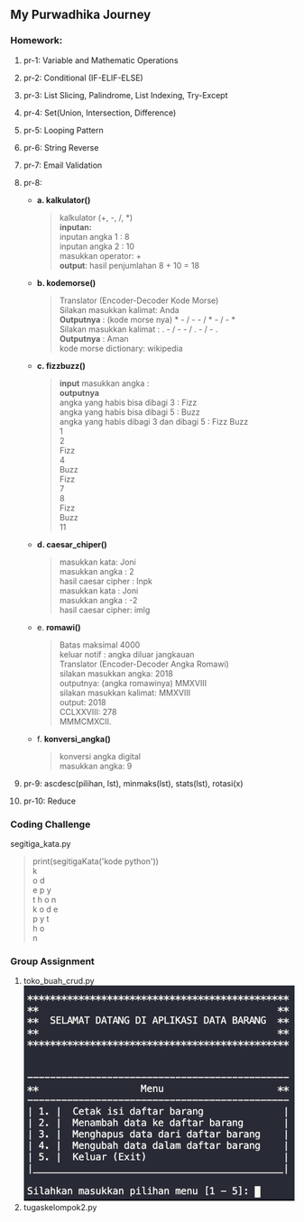 ## My Purwadhika Journey

### Homework:<br/>
  1. pr-1: Variable and Mathematic Operations
  2. pr-2: Conditional (IF-ELIF-ELSE)
  3. pr-3: List Slicing, Palindrome, List Indexing, Try-Except
  4. pr-4: Set(Union, Intersection, Difference)
  5. pr-5: Looping Pattern
  6. pr-6: String Reverse
  7. pr-7: Email Validation
  8. pr-8: 
      - <b>a. kalkulator()</b>
        > kalkulator (+, -, /, *)<br>
        > <b>inputan:</b><br>
        > inputan angka 1 : 8<br>
        > inputan angka 2 : 10<br>
        > masukkan operator: + <br>
        > <b>output</b>: hasil penjumlahan 8 + 10 = 18 <br>
      - <b>b. kodemorse()</b>
        > Translator (Encoder-Decoder Kode Morse)<br>
        > Silakan masukkan kalimat: Anda<br>
        > <b>Outputnya</b> : (kode morse nya) * - / - - / * - / - *<br>
        > Silakan masukkan kalimat : . - / - - / . - / - .<br>
        > <b>Outputnya</b> : Aman<br>
        > kode morse dictionary: wikipedia<br>
      - <b>c. fizzbuzz()</b>
        > <b>input</b> masukkan angka :<br>
        > <b>outputnya</b><br>
        > angka yang habis bisa dibagi 3 : Fizz<br>
        > angka yang habis bisa dibagi 5 : Buzz <br>
        > angka yang habis dibagi 3 dan dibagi 5 : Fizz Buzz <br>
        > 1<br>
        > 2<br>
        > Fizz<br>
        > 4<br>
        > Buzz<br>
        > Fizz<br>
        > 7<br>
        > 8<br>
        > Fizz<br>
        > Buzz<br>
        > 11<br>
      - <b>d. caesar_chiper()</b>
        > masukkan kata: Joni <br>
        > masukkan angka : 2<br>
        > hasil caesar cipher : lnpk<br>
        > masukkan kata : Joni <br>
        > masukkan angka : -2<br>
        > hasil caesar cipher: imlg<br>
      - e. <b>romawi()</b>
        > Batas maksimal 4000<br>
        > keluar notif : angka diluar jangkauan<br>
        > Translator (Encoder-Decoder Angka Romawi)<br>
        > silakan masukkan angka: 2018<br>
        > outputnya: (angka romawinya) MMXVIII<br>
        > silakan masukkan kalimat: MMXVIII<br>
        > output: 2018<br>
        > CCLXXVIII: 278<br>
        > MMMCMXCII.<br>
      - f. <b>konversi_angka()</b>
        > konversi angka digital<br>
        > masukkan angka: 9<br>

  9. pr-9: ascdesc(pilihan, lst), minmaks(lst), stats(lst), rotasi(x)
  10. pr-10: Reduce

### Coding Challenge<br>
segitiga_kata.py
  > print(segitigaKata('kode python'))<br>
  > k<br>
  > o d<br>
  > e p y<br>
  > t h o n<br>
  > k o d e<br>
  > p y t<br>
  > h o<br>
  > n<br>

### Group Assignment<br>
  1. toko_buah_crud.py
    ![alt text](toko-buah-CRUD.png)
  2. tugaskelompok2.py

